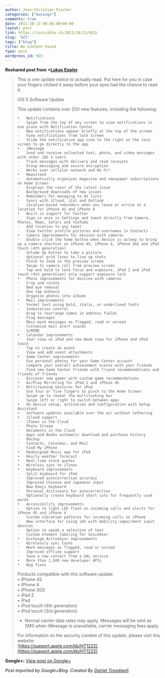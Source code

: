 ```yaml
---
author: Jens-Christian Fischer
categories: ["musings"]
comments: true
date: 2011-10-13 08:44:08+00:00
layout: post
link: https://invisible.ch/2011/10/13/923/
slug: '923'
tags: ["blog"]
title: No Content Found
type: post
wordpress_id: 923
---
```


  
  
**Reshared post from +[Lukas Eppler](https://plus.google.com/104653291023865528057)**  


<blockquote>This is one update notice to actually read. Put here for you in case your fingers clicked it away before your eyes had the chance to read it.  
  
  
iOS 5 Software Update  
  
This update contains over 200 new features, including the following:  
  
	•	Notifications  
	◦	Swipe from the top of any screen to view notifications in one place with Notification Center  
	◦	New notifications appear briefly at the top of the screen  
	◦	View notifications from lock screen  
	◦	Slide the notification app icon to the right on the lock screen to go directly to the app  
	•	iMessage  
	◦	Send and receive unlimited text, photo, and video messages with other iOS 5 users  
	◦	Track messages with delivery and read receipts  
	◦	Group messaging and secure encryption  
	◦	Works over cellular network and Wi-Fi*  
	•	Newsstand  
	◦	Automatically organizes magazine and newspaper subscriptions on Home Screen  
	◦	Displays the cover of the latest issue  
	◦	Background downloads of new issues   
	•	Reminders for managing to do lists  
	◦	Syncs with iCloud, iCal and Outlook  
	◦	Location-based reminders when you leave or arrive at a location for iPhone 4S and iPhone 4  
	•	Built-in support for Twitter  
	◦	Sign-in once in Settings and tweet directly from Camera, Photos, Maps, Safari and YouTube  
	◦	Add location to any tweet  
	◦	View twitter profile pictures and usernames in Contacts  
	•	Camera improvements for devices with cameras  
	◦	Double click the home button when device is asleep to bring up a camera shortcut on iPhone 4S, iPhone 4, iPhone 3GS and iPod touch (4th generation)  
	◦	Volume Up button to take a picture  
	◦	Optional grid lines to line up shots  
	◦	Pinch to zoom in the preview screen  
	◦	Swipe to camera roll from preview screen  
	◦	Tap and hold to lock focus and exposure, iPad 2 and iPod touch (4th generation) only support exposure lock  
	•	Photo improvements for devices with cameras  
	◦	Crop and rotate  
	◦	Red eye removal  
	◦	One tap enhance  
	◦	Organize photos into albums  
	•	Mail improvements  
	◦	Format text using bold, italic, or underlined fonts  
	◦	Indentation control  
	◦	Drag to rearrange names in address fields  
	◦	Flag messages  
	◦	Mass mark messages as flagged, read or unread  
	◦	Customize mail alert sounds  
	◦	S/MIME  
	•	Calendar improvements  
	◦	Year view on iPad and new Week view for iPhone and iPod touch  
	◦	Tap to create an event  
	◦	View and add event attachments  
	•	Game Center improvements  
	◦	Use personal photos for your Game Center account  
	◦	Compare your overall achievement scores with your friends  
	◦	Find new Game Center friends with friend recommendations and friends of friends  
	◦	Discover new games with custom game recommendations  
	•	AirPlay Mirroring for iPad 2 and iPhone 4S  
	•	Multitasking Gestures for iPad  
	◦	Use four or five fingers to pinch to the Home Screen  
	◦	Swipe up to reveal the multitasking bar  
	◦	Swipe left or right to switch between apps  
	•	On-device setup, activation and configuration with Setup Assistant  
	•	Software updates available over the air without tethering  
	•	iCloud support  
	◦	iTunes in the Cloud  
	◦	Photo Stream  
	◦	Documents in the Cloud  
	◦	Apps and Books automatic download and purchase history  
	◦	Backup  
	◦	Contacts, Calendar, and Mail  
	◦	Find My iPhone  
	•	Redesigned Music app for iPad  
	•	Hourly weather forecast  
	•	Real-time stock quotes  
	•	Wireless sync to iTunes  
	•	Keyboard improvements  
	◦	Split keyboard for iPad  
	◦	Improved autocorrection accuracy  
	◦	Improved Chinese and Japanese input  
	◦	New Emoji keyboard  
	◦	Personal dictionary for autocorrection  
	◦	Optionally create keyboard short cuts for frequently used words  
	•	Accessibility improvements  
	◦	Option to light LED flash on incoming calls and alerts for iPhone 4S and iPhone 4  
	◦	Custom vibration patterns for incoming calls on iPhone  
	◦	New interface for using iOS with mobility-impairment input devices  
	◦	Option to speak a selection of text  
	◦	Custom element labeling for VoiceOver  
	•	Exchange ActiveSync improvements  
	◦	Wirelessly sync tasks  
	◦	Mark messages as flagged, read or unread  
	◦	Improved offline support  
	◦	Save a new contact from a GAL service  
	•	More than 1,500 new developer APIs  
	•	Bug fixes  
  
Products compatible with this software update:  
	•	iPhone 4S  
	•	iPhone 4  
	•	iPhone 3GS  
	•	iPad 2  
	•	iPad  
	•	iPod touch (4th generation)  
	•	iPod touch (3rd generation)  
  
* Normal carrier data rates may apply. Messages will be sent as SMS when iMessage is unavailable, carrier messaging fees apply.  
  
For information on the security content of this update, please visit this website:   
	[https://support.apple.com/kb/HT1222](https://support.apple.com/kb/HT1222)</blockquote>

**Google+:** [View post on Google+](https://plus.google.com/109789939743085010576/posts/LKGYbzL8sSJ)

  
  
_Post imported by Google+Blog.  Created By [Daniel Treadwell](https://minimali.se/)._
